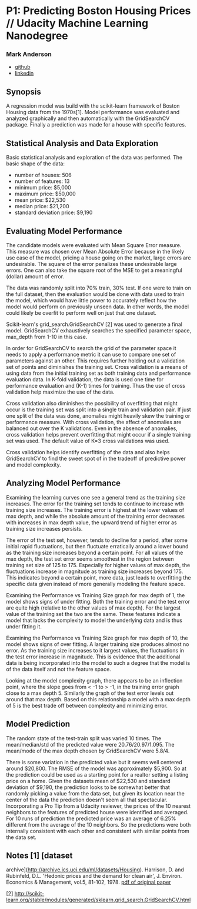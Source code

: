 # P1: Predicting Boston Housing Prices // Udacity Machine Learning Nanodegree
### Mark Anderson
 * [github](https://github.com/Mark70117)
 * [linkedin](https://www.linkedin.com/in/mark-anderson-4b702718)

## Synopsis

A regression model was build with the scikit-learn framework of
Boston Housing data from the 1970s[1].  Model performance was
evaluated and analyzed graphically and then automatically with the
GridSearchCV package.  Finally a prediction was made for a house
with specific features.

## Statistical Analysis and Data Exploration

Basic statistical analysis and exploration of the data was performed.
The basic shape of the data:
 * number of houses: 506
 * number of features: 13
 * minimum price: $5,000
 * maximum price: $50,000
 * mean price: $22,530
 * median price: $21,200
 * standard deviation price: $9,190


## Evaluating Model Performance

The candidate models were evaluated with Mean Square Error measure.
This measure was chosen over Mean Absolute Error because in the
likely use case of the model, pricing a house going on the market,
large errors are undesirable.  The square of the error penalizes
these undesirable large errors.  One can also take the square root
of the MSE to get a meaningful (dollar) amount of error.

The data was randomly split into 70% train, 30% test.  If one were
to train on the full dataset, then the evaluation would be done
with data used to train the model, which would have little power
to accurately reflect how the model would perform on previously
unseen data.  In other words, the model could likely be overfit to
perform well on just that one dataset.

Scikit-learn's grid_search.GridSearchCV [2] was used to generate a
final model.  GridSearchCV exhaustively searches the specified
parameter space, max_depth from 1-10 in this case.

In order for GridSearchCV to search the grid of the parameter space
it needs to apply a performance metric it can use to compare one set
of parameters against an other.  This requires further holding out
a validation set of points and diminishes the training set.  Cross
validation is a means of using data from the initial training set
as both training data and performance evaluation data.  In K-fold
validation, the data is used one time for performance evaluation and
(K-1) times for training.  Thus the use of cross validation help
maximize the use of the data.

Cross validation also diminishes the possibility of overfitting that
might occur is the training set was split into a single train and
validation pair.  If just one split of the data was done, anomalies
might heavily skew the training or performance measure.  With cross
validation, the affect of anomalies are balanced out over the K
validations.  Even in the absence of anomalies, cross validation
helps prevent overfitting that might occur if a single training set
was used. The default value of K=3 cross validations was used.

Cross validation helps identify overfitting of the data and also
helps GridSearchCV to find the sweet spot of in the tradeoff of
predictive power and model complexity.

## Analyzing Model Performance

Examining the learning curves one see a general trend as the training
size increases.  The error for the training set tends to continue
to increase wth training size increases.  The training error is
highest at the lower values of max depth, and while the absolute
amount of the training error decreases with increases in max depth
value, the upward trend of higher error as training size increases
persists.

The error of the test set, however, tends to decline for a period,
after some initial rapid fluctuations, but then fluctuate erratically
around a lower bound as the training size increases beyond a certain
point.  For all values of the max depth, the test set error seems
smoothest in the region between training set size of 125 to 175.
Especially for higher values of max depth, the fluctuations increase
in magnitude as training size increases beyond 175. This indicates
beyond a certain point, more data, just leads to overfitting the
specific data given instead of more generally modeling the feature
space.

Examining the Performance vs Training Size graph for max depth of
1, the model shows signs of under fitting.  Both the training error
and the test error are quite high (relative to the other values
of max depth).  For the largest value of the training set the two
are the same.  These features indicate a model that lacks the
complexity to model the underlying data and is thus under fitting
it.

Examining the Performance vs Training Size graph for max depth of
10, the model shows signs of over fitting.  A larger training size
produces almost no error.  As the training size increases to it
largest values, the fluctuations in the test error increase in
magnitude. This is evidence that the additional data is being
incorporated into the model to such a degree that the model is of
the data itself and not the feature space.

Looking at the model complexity graph, there appears to be an
inflection point, where the slope goes from < -1 to > -1, in the
training error graph close to a max depth 5.  Similarly the graph
of the test error levels out around that max depth. Based on this
relationship a model with a max depth of 5 is the best trade off
between complexity and minimizing error.

## Model Prediction

The random state of the test-train split was varied 10 times.  The
mean/median/std of the predicted value were 20.76/20.97/1.095.  The
mean/mode of the max depth chosen by GridSearchCV were 5.8/4.

There is some variation in the predicted value but it seems well
centered around $20,800.  The RMSE of the model was approximately
$5,900.  So at the prediction could be used as a starting point for
a realtor setting a listing price on a home.  Given the datasets
mean of $22,530 and standard deviation of $9,190, the prediction
looks to be somewhat better that randomly picking a value from the
data set, but given its location near the center of the data the
prediction doesn't seem all that spectacular.  Incorporating a Pro
Tip from a Udacity reviewer, the prices of the 10 nearest neighbors
to the features of predicted house were identified and averaged.
For 10 runs of prediction the predicted price was an average of
6.25% different from the average of the 10 neighbors.  So the
predictions were both internally consistent with each other and
consistent with similar points from the data set.


## Notes [1] [dataset
archive](http://archive.ics.uci.edu/ml/datasets/Housing).  Harrison,
D. and Rubinfeld, D.L.  'Hedonic prices and the demand for clean
air', J. Environ. Economics & Management, vol.5, 81-102, 1978.  [pdf
of original
paper](http://www.colorado.edu/ibs/crs/workshops/R_1-11-2012/root/Harrison_1978.pdf)

[2]
http://scikit-learn.org/stable/modules/generated/sklearn.grid_search.GridSearchCV.html
